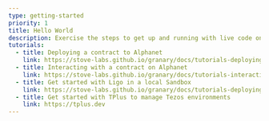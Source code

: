 ```yaml
---
type: getting-started
priority: 1
title: Hello World
description: Exercise the steps to get up and running with live code on the Tezos test network
tutorials:
  - title: Deploying a contract to Alphanet
    link: https://stove-labs.github.io/granary/docs/tutorials-deploying-a-tezos-smart-contract-to-alphanet
  - title: Interacting with a contract on Alphanet
    link: https://stove-labs.github.io/granary/docs/tutorials-interacting-with-a-tezos-smart-contract
  - title: Get started with Ligo in a local Sandbox
    link: https://stove-labs.github.io/granary/docs/tutorials-deploying-ligo-taco-to-sandbox
  - title: Get started with TPlus to manage Tezos environments
    link: https://tplus.dev
---
```

